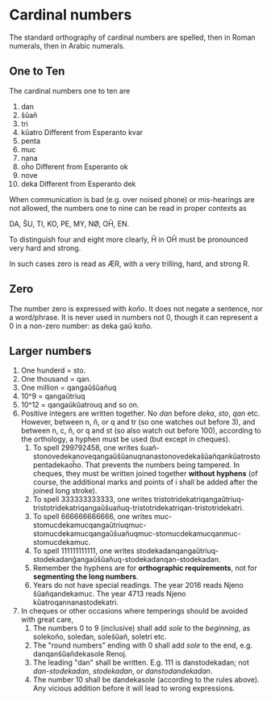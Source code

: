 Cardinal numbers
================

The standard orthography of cardinal numbers are spelled, then in Roman numerals, then in Arabic numerals. 

One to Ten
----------

The cardinal numbers one to ten are

1. dan
1. ŝŭañ
1. tri
1. kŭatro       Different from Esperanto kvar
1. penta
1. muc
1. nana
1. oĥo          Different from Esperanto ok
1. nove 
1. deka         Different from Esperanto dek

When communication is bad (e.g. over noised phone) or mis-hearings are not allowed, the numbers one to nine can be read in proper contexts as

DA, ŜU, TI, KO, PE, MY, NØ, OĤ, EN. 

To distinguish four and eight more clearly, Ĥ in OĤ must be pronounced very hard and strong. 

In such cases zero is read as ÆR, with a very trilling, hard, and strong R. 

Zero
----

The number zero is expressed with _koño_. It does not negate a sentence, nor a word/phrase. It is never used in numbers not 0, though it can represent a 0 in a non-zero number: as deka gaŭ koño. 

Larger numbers
--------------

1. One hunderd = sto. 
1. One thousand = qan. 
1. One million = qangaŭŝŭañuq
1. 10^9 = qangaŭtriuq
1. 10^12 = qangaŭkŭatrouq and so on. 
1. Positive integers are written together. No _dan_ before _deka_, _sto_, _qan_ etc. However, between n, ñ, or q and tr (so one watches out before 3), and between n, c, ñ, or q and st (so also watch out before 100), according to the orthology, a hyphen must be used (but except in cheques).  
    1. To spell 299792458, one writes ŝuañ-stonovedekanoveqangaŭŝŭanuqnanastonovedekaŝŭañqankŭatrostopentadekaoĥo. 
       That prevents the numbers being tampered. In cheques, they must be written joined together **without hyphens** (of course, the additional marks and points of i shall be added after the joined long stroke). 
    1. To spell 333333333333, one writes tristotridekatriqangaŭtriuq-tristotridekatriqangaŭŝuañuq-tristotridekatriqan-tristotridekatri. 
    1. To spell 666666666666, one writes muc-stomucdekamucqangaŭtriuqmuc-stomucdekamucqangaŭŝuañuqmuc-stomucdekamucqanmuc-stomucdekamuc. 
    1. To spell 111111111111, one writes stodekadanqangaŭtriuq-stodekadanĝangaŭŝŭañuq-stodekadanqan-stodekadan. 
    1. Remember the hyphens are for **orthographic requirements**, not for **segmenting the long numbers**. 
    1. Years do not have special readings. The year 2016 reads Njeno ŝŭañqandekamuc. The year 4713 reads Njeno kŭatroqannanastodekatri.  
1. In cheques or other occasions where temperings should be avoided with great care, 
    1. The numbers 0 to 9 (inclusive) shall add _sole_ to the _beginning_, as solekoño, soledan, soleŝŭañ, soletri etc. 
    1. The "round numbers" ending with 0 shall add _sole_ to the end, e.g. danqanŝŭañdekasole Renoj. 
    1. The leading "dan" shall be written. E.g. 111 is danstodekadan; not _dan-stodekadan_, _stodekadan_, or _danstodandekadan_. 
    1. The number 10 shall be dandekasole (according to the rules above). Any vicious addition before it will lead to wrong expressions. 
  
